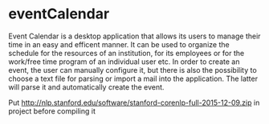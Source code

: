 # eventCalendar

Event Calendar is a desktop application that allows its users to manage their time in an easy and efficent manner. It can be used to organize the schedule for the resources of an institution, for its employees or for the work/free time program of an individual user etc. In order to create an event, the user can manually configure it, but there is also the possibility to choose a text file for parsing or import a mail into the application. The latter will parse it and automatically create the event.


Put http://nlp.stanford.edu/software/stanford-corenlp-full-2015-12-09.zip in project before compiling it
